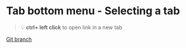 # Tab bottom menu - Selecting a tab 


> :bulb: **ctrl+ left click** to open link in a new tab 

[Git branch](https://github.com/codiku/react-native-todolist/tree/007-EN-tab-bottom-menu)